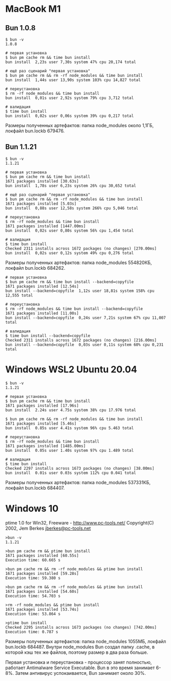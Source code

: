 # MacBook M1

## Bun 1.0.8

```
$ bun -v
1.0.8

# первая установка
$ bun pm cache rm && time bun install
bun install  2,23s user 7,30s system 47% cpu 20,174 total

# ещё раз сценарий "первая установка"
$ bun pm cache rm && rm -rf node_modules && time bun install
bun install  1,44s user 13,90s system 103% cpu 14,827 total

# переустановка
$ rm -rf node_modules && time bun install
bun install  0,01s user 2,92s system 79% cpu 3,712 total

# валидация
$ time bun install
bun install  0,02s user 0,06s system 39% cpu 0,217 total
```

Размеры полученных артефактов: папка node_modules около 1,1ГБ, локфайл bun.lockb 679476.

## Bun 1.1.21

```
$ bun -v
1.1.21

# первая установка
$ bun pm cache rm && time bun install
1671 packages installed [30.63s]
bun install  1,78s user 6,23s system 26% cpu 30,652 total

# ещё раз сценарий "первая установка"
$ bun pm cache rm && rm -rf node_modules && time bun install
1671 packages installed [5.03s]
bun install  0,88s user 12,58s system 266% cpu 5,046 total

# переустановка
$ rm -rf node_modules && time bun install
1671 packages installed [1447.00ms]
bun install  0,02s user 0,80s system 56% cpu 1,454 total

# валидация
$ time bun install
Checked 2311 installs across 1672 packages (no changes) [270.00ms]
bun install  0,02s user 0,12s system 49% cpu 0,276 total
```

Размеры полученных артефактов: папка node_modules 554820КБ, локфайл bun.lockb 684262.

```
# первая установка
$ bun pm cache rm && time bun install --backend=copyfile
1671 packages installed [12.54s]
bun install --backend=copyfile  1,12s user 18,81s system 158% cpu 12,555 total

# переустановка
$ rm -rf node_modules && time bun install --backend=copyfile
1671 packages installed [11.00s]
bun install --backend=copyfile  0,24s user 7,21s system 67% cpu 11,007 total

# валидация
$ time bun install --backend=copyfile
Checked 2311 installs across 1672 packages (no changes) [216.00ms]
bun install --backend=copyfile  0,03s user 0,11s system 60% cpu 0,231 total
```

# Windows WSL2 Ubuntu 20.04

```
$ bun -v
1.1.21

# первая установка
$ bun pm cache rm && time bun install
1671 packages installed [17.96s]
bun install  2.24s user 4.75s system 38% cpu 17.976 total

$ bun pm cache rm && rm -rf node_modules && time bun install
1671 packages installed [5.46s]
bun install  0.85s user 4.41s system 96% cpu 5.463 total

# переустановка
$ rm -rf node_modules && time bun install
1671 packages installed [1485.00ms]
bun install  0.05s user 1.40s system 97% cpu 1.489 total

# валидация
$ time bun install
Checked 2297 installs across 1673 packages (no changes) [38.00ms]
bun install  0.01s user 0.03s system 112% cpu 0.041 total
```

Размеры полученных артефактов: папка node_modules 537331КБ, локфайл bun.lockb 684407.

# Windows 10

ptime 1.0 for Win32, Freeware - http://www.pc-tools.net/ Copyright(C) 2002, Jem Berkes <jberkes@pc-tools.net>

```
>bun -v
1.1.21

>bun pm cache rm && ptime bun install
1671 packages installed [60.55s]
Execution time: 60.665 s

>bun pm cache rm && rm -rf node_modules && ptime bun install
1671 packages installed [59.28s]
Execution time: 59.380 s

>bun pm cache rm && rm -rf node_modules && ptime bun install
1671 packages installed [54.60s]
Execution time: 54.703 s

>rm -rf node_modules && ptime bun install
1671 packages installed [53.74s]
Execution time: 53.864 s

>ptime bun install
Checked 2295 installs across 1673 packages (no changes) [742.00ms]
Execution time: 0.787 s
```

Размеры полученных артефактов: папка node_modules 1055МБ, локфайл bun.lockb 684487.
Внутри node_modules Bun создал папку .cache, в которой кэш тех же файлов, поэтому размер в два раза больше.

Первая установка и переустановка - процессор занят полностью, работает Antimalware Service Executable. Bun в это время занимает 6-8%. Затем антивирус успокаивается, Bun занимает около 30%.
